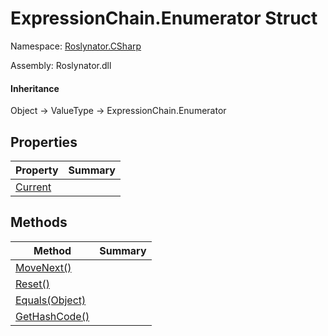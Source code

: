 # ExpressionChain\.Enumerator Struct

Namespace: [Roslynator.CSharp](../../README.md)

Assembly: Roslynator\.dll

#### Inheritance

Object &#x2192; ValueType &#x2192; ExpressionChain\.Enumerator

## Properties

| Property| Summary|
| --- | --- |
| [Current](Current/README.md) | |

## Methods

| Method| Summary|
| --- | --- |
| [MoveNext()](MoveNext/README.md) | |
| [Reset()](Reset/README.md) | |
| [Equals(Object)](Equals/README.md) | |
| [GetHashCode()](GetHashCode/README.md) | |

